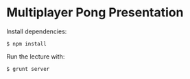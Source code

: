 # Multiplayer Pong Presentation

Install dependencies:

    $ npm install

Run the lecture with:

    $ grunt server
